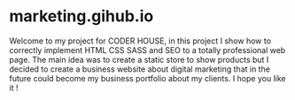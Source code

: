 # marketing.gihub.io
Welcome to my project for CODER HOUSE, in this project I show how to correctly implement HTML CSS SASS and SEO to a totally professional web page.
The main idea was to create a static store to show products but I decided to create a business website about digital marketing that in the future could become my business portfolio about my clients. I hope you like it !
